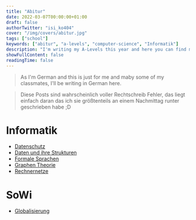 ```yaml
---
title: "Abitur"
date: 2022-03-07T00:00:00+01:00
draft: false
authorTwitter: "isi_ko404"
cover: "/img/covers/abitur.jpg"
tags: ["school"]
keywords: ["abitur", "a-levels", "computer-science", "Informatik"]
description: "I'm writing my A-Levels this year and here you can find my Notes for the Computer Science Test"
showFullContent: false
readingTime: false
---
```


> As I'm German and this is just for me and maby some of my classmates, I'll be writing in German here. 

> Diese Posts sind wahrscheinlich voller Rechtschreib Fehler, das liegt einfach daran das ich sie größtenteils an einem Nachmittag runter geschrieben habe ;D

# Informatik
- [Datenschutz](/abitur/computer-science/datenschutz/)
- [Daten und ihre Strukturen](/abitur/computer-science/datenundstrukturen)
- [Formale Sprachen](/abitur/computer-science/automatentheorie)
- [Graphen Theorie](/abitur/computer-science/graphentheorie)
- [Rechnernetze](/abitur/computer-science/rechnernetze)

# SoWi
- [Globalisierung](/abitur/sowi/globalisierung/)